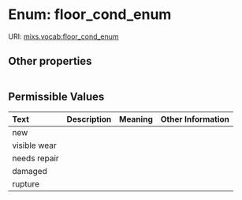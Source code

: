 
# Enum: floor_cond_enum




URI: [mixs.vocab:floor_cond_enum](https://w3id.org/mixs/vocab/floor_cond_enum)


## Other properties

|  |  |  |
| --- | --- | --- |

## Permissible Values

| Text | Description | Meaning | Other Information |
| :--- | :---: | :---: | ---: |
| new |  |  |  |
| visible wear |  |  |  |
| needs repair |  |  |  |
| damaged |  |  |  |
| rupture |  |  |  |

